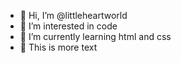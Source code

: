 - 👋 Hi, I’m @littleheartworld
- 👀 I’m interested in code
- 🌱 I’m currently learning html and css
- 🎀 This is more text

<!---
littleheartworld/littleheartworld is a ✨ special ✨ repository because its `README.md` (this file) appears on your GitHub profile.
You can click the Preview link to take a look at your changes.
--->
